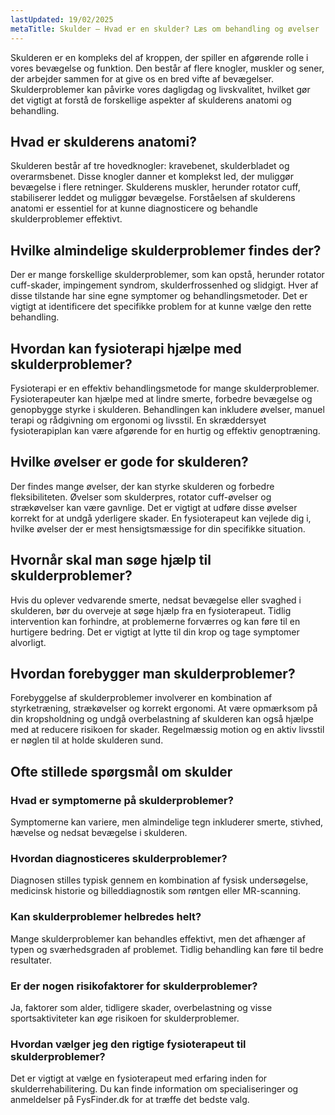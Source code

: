 ```yaml
---
lastUpdated: 19/02/2025
metaTitle: Skulder – Hvad er en skulder? Læs om behandling og øvelser
---
```


Skulderen er en kompleks del af kroppen, der spiller en afgørende rolle i vores bevægelse og funktion. Den består af flere knogler, muskler og sener, der arbejder sammen for at give os en bred vifte af bevægelser. Skulderproblemer kan påvirke vores dagligdag og livskvalitet, hvilket gør det vigtigt at forstå de forskellige aspekter af skulderens anatomi og behandling.

## Hvad er skulderens anatomi?

Skulderen består af tre hovedknogler: kravebenet, skulderbladet og overarmsbenet. Disse knogler danner et komplekst led, der muliggør bevægelse i flere retninger. Skulderens muskler, herunder rotator cuff, stabiliserer leddet og muliggør bevægelse. Forståelsen af skulderens anatomi er essentiel for at kunne diagnosticere og behandle skulderproblemer effektivt.

## Hvilke almindelige skulderproblemer findes der?

Der er mange forskellige skulderproblemer, som kan opstå, herunder rotator cuff-skader, impingement syndrom, skulderfrossenhed og slidgigt. Hver af disse tilstande har sine egne symptomer og behandlingsmetoder. Det er vigtigt at identificere det specifikke problem for at kunne vælge den rette behandling.

## Hvordan kan fysioterapi hjælpe med skulderproblemer?

Fysioterapi er en effektiv behandlingsmetode for mange skulderproblemer. Fysioterapeuter kan hjælpe med at lindre smerte, forbedre bevægelse og genopbygge styrke i skulderen. Behandlingen kan inkludere øvelser, manuel terapi og rådgivning om ergonomi og livsstil. En skræddersyet fysioterapiplan kan være afgørende for en hurtig og effektiv genoptræning.

## Hvilke øvelser er gode for skulderen?

Der findes mange øvelser, der kan styrke skulderen og forbedre fleksibiliteten. Øvelser som skulderpres, rotator cuff-øvelser og strækøvelser kan være gavnlige. Det er vigtigt at udføre disse øvelser korrekt for at undgå yderligere skader. En fysioterapeut kan vejlede dig i, hvilke øvelser der er mest hensigtsmæssige for din specifikke situation.

## Hvornår skal man søge hjælp til skulderproblemer?

Hvis du oplever vedvarende smerte, nedsat bevægelse eller svaghed i skulderen, bør du overveje at søge hjælp fra en fysioterapeut. Tidlig intervention kan forhindre, at problemerne forværres og kan føre til en hurtigere bedring. Det er vigtigt at lytte til din krop og tage symptomer alvorligt.

## Hvordan forebygger man skulderproblemer?

Forebyggelse af skulderproblemer involverer en kombination af styrketræning, strækøvelser og korrekt ergonomi. At være opmærksom på din kropsholdning og undgå overbelastning af skulderen kan også hjælpe med at reducere risikoen for skader. Regelmæssig motion og en aktiv livsstil er nøglen til at holde skulderen sund.

## Ofte stillede spørgsmål om skulder

### Hvad er symptomerne på skulderproblemer?

Symptomerne kan variere, men almindelige tegn inkluderer smerte, stivhed, hævelse og nedsat bevægelse i skulderen.

### Hvordan diagnosticeres skulderproblemer?

Diagnosen stilles typisk gennem en kombination af fysisk undersøgelse, medicinsk historie og billeddiagnostik som røntgen eller MR-scanning.

### Kan skulderproblemer helbredes helt?

Mange skulderproblemer kan behandles effektivt, men det afhænger af typen og sværhedsgraden af problemet. Tidlig behandling kan føre til bedre resultater.

### Er der nogen risikofaktorer for skulderproblemer?

Ja, faktorer som alder, tidligere skader, overbelastning og visse sportsaktiviteter kan øge risikoen for skulderproblemer.

### Hvordan vælger jeg den rigtige fysioterapeut til skulderproblemer?

Det er vigtigt at vælge en fysioterapeut med erfaring inden for skulderrehabilitering. Du kan finde information om specialiseringer og anmeldelser på FysFinder.dk for at træffe det bedste valg.
